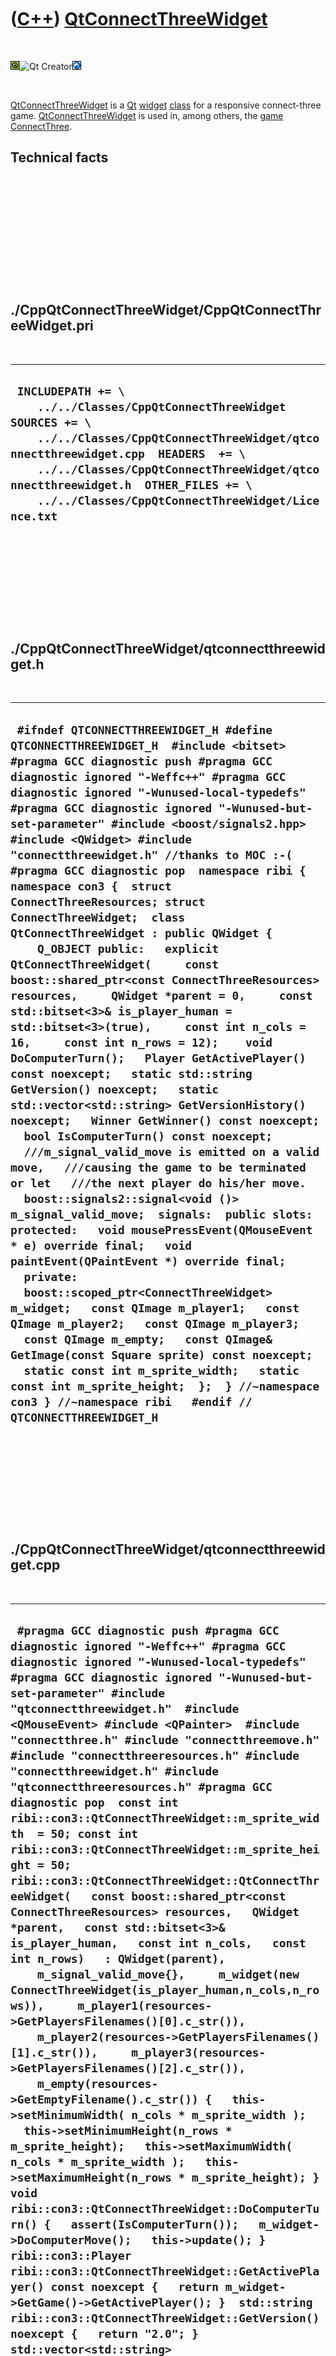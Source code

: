 



 

 

 

 

 

([C++](Cpp.md)) [QtConnectThreeWidget](CppQtConnectThreeWidget.md)
====================================================================

 

![Qt](PicQt.png)![Qt
Creator](PicQtCreator.png)![Lubuntu](PicLubuntu.png)

 

[QtConnectThreeWidget](CppQtConnectThreeWidget.md) is a [Qt](CppQt.md)
[widget](CppWidget.md) [class](CppClass.md) for a responsive
connect-three game. [QtConnectThreeWidget](CppQtConnectThreeWidget.md)
is used in, among others, the [game](Games.md)
[ConnectThree](GameConnectThree.md).

Technical facts
---------------

 

 

 

 

 

 

./CppQtConnectThreeWidget/CppQtConnectThreeWidget.pri
-----------------------------------------------------

 

  --------------------------------------------------------------------------------------------------------------------------------------------------------------------------------------------------------------------------------------------------------------------------------------------------------
  ` INCLUDEPATH += \     ../../Classes/CppQtConnectThreeWidget  SOURCES += \     ../../Classes/CppQtConnectThreeWidget/qtconnectthreewidget.cpp  HEADERS  += \     ../../Classes/CppQtConnectThreeWidget/qtconnectthreewidget.h  OTHER_FILES += \     ../../Classes/CppQtConnectThreeWidget/Licence.txt`
  --------------------------------------------------------------------------------------------------------------------------------------------------------------------------------------------------------------------------------------------------------------------------------------------------------

 

 

 

 

 

./CppQtConnectThreeWidget/qtconnectthreewidget.h
------------------------------------------------

 

  ---------------------------------------------------------------------------------------------------------------------------------------------------------------------------------------------------------------------------------------------------------------------------------------------------------------------------------------------------------------------------------------------------------------------------------------------------------------------------------------------------------------------------------------------------------------------------------------------------------------------------------------------------------------------------------------------------------------------------------------------------------------------------------------------------------------------------------------------------------------------------------------------------------------------------------------------------------------------------------------------------------------------------------------------------------------------------------------------------------------------------------------------------------------------------------------------------------------------------------------------------------------------------------------------------------------------------------------------------------------------------------------------------------------------------------------------------------------------------------------------------------------------------------------------------------------------------------------------------------------------------------------------------------------------------------------------------------------------------------------------------------------------------------------------------------------------------------------------------
  ` #ifndef QTCONNECTTHREEWIDGET_H #define QTCONNECTTHREEWIDGET_H  #include <bitset>  #pragma GCC diagnostic push #pragma GCC diagnostic ignored "-Weffc++" #pragma GCC diagnostic ignored "-Wunused-local-typedefs" #pragma GCC diagnostic ignored "-Wunused-but-set-parameter" #include <boost/signals2.hpp> #include <QWidget> #include "connectthreewidget.h" //thanks to MOC :-( #pragma GCC diagnostic pop  namespace ribi { namespace con3 {  struct ConnectThreeResources; struct ConnectThreeWidget;  class QtConnectThreeWidget : public QWidget {     Q_OBJECT public:   explicit QtConnectThreeWidget(     const boost::shared_ptr<const ConnectThreeResources> resources,     QWidget *parent = 0,     const std::bitset<3>& is_player_human = std::bitset<3>(true),     const int n_cols = 16,     const int n_rows = 12);    void DoComputerTurn();   Player GetActivePlayer() const noexcept;   static std::string GetVersion() noexcept;   static std::vector<std::string> GetVersionHistory() noexcept;   Winner GetWinner() const noexcept;   bool IsComputerTurn() const noexcept;    ///m_signal_valid_move is emitted on a valid move,   ///causing the game to be terminated or let   ///the next player do his/her move.   boost::signals2::signal<void ()> m_signal_valid_move;  signals:  public slots:  protected:   void mousePressEvent(QMouseEvent * e) override final;   void paintEvent(QPaintEvent *) override final;     private:    boost::scoped_ptr<ConnectThreeWidget> m_widget;   const QImage m_player1;   const QImage m_player2;   const QImage m_player3;   const QImage m_empty;   const QImage& GetImage(const Square sprite) const noexcept;    static const int m_sprite_width;   static const int m_sprite_height;  };  } //~namespace con3 } //~namespace ribi   #endif // QTCONNECTTHREEWIDGET_H`
  ---------------------------------------------------------------------------------------------------------------------------------------------------------------------------------------------------------------------------------------------------------------------------------------------------------------------------------------------------------------------------------------------------------------------------------------------------------------------------------------------------------------------------------------------------------------------------------------------------------------------------------------------------------------------------------------------------------------------------------------------------------------------------------------------------------------------------------------------------------------------------------------------------------------------------------------------------------------------------------------------------------------------------------------------------------------------------------------------------------------------------------------------------------------------------------------------------------------------------------------------------------------------------------------------------------------------------------------------------------------------------------------------------------------------------------------------------------------------------------------------------------------------------------------------------------------------------------------------------------------------------------------------------------------------------------------------------------------------------------------------------------------------------------------------------------------------------------------------------

 

 

 

 

 

./CppQtConnectThreeWidget/qtconnectthreewidget.cpp
--------------------------------------------------

 

  --------------------------------------------------------------------------------------------------------------------------------------------------------------------------------------------------------------------------------------------------------------------------------------------------------------------------------------------------------------------------------------------------------------------------------------------------------------------------------------------------------------------------------------------------------------------------------------------------------------------------------------------------------------------------------------------------------------------------------------------------------------------------------------------------------------------------------------------------------------------------------------------------------------------------------------------------------------------------------------------------------------------------------------------------------------------------------------------------------------------------------------------------------------------------------------------------------------------------------------------------------------------------------------------------------------------------------------------------------------------------------------------------------------------------------------------------------------------------------------------------------------------------------------------------------------------------------------------------------------------------------------------------------------------------------------------------------------------------------------------------------------------------------------------------------------------------------------------------------------------------------------------------------------------------------------------------------------------------------------------------------------------------------------------------------------------------------------------------------------------------------------------------------------------------------------------------------------------------------------------------------------------------------------------------------------------------------------------------------------------------------------------------------------------------------------------------------------------------------------------------------------------------------------------------------------------------------------------------------------------------------------------------------------------------------------------------------------------------------------------------------------------------------------------------------------------------------------------------------------------------------------------------------------------------------------------------------------------------------------------------------------------------------------------------------------------------------------------------------------------------------------------------------------------------------------------------------------------------------------------------------------------------------------------------------------------------------------------------------------------------------------------------------------------------------------------------------------------------------------------------------------------------------------------------------------------------------------------------------------------------------------------------------------------------------------
  ` #pragma GCC diagnostic push #pragma GCC diagnostic ignored "-Weffc++" #pragma GCC diagnostic ignored "-Wunused-local-typedefs" #pragma GCC diagnostic ignored "-Wunused-but-set-parameter" #include "qtconnectthreewidget.h"  #include <QMouseEvent> #include <QPainter>  #include "connectthree.h" #include "connectthreemove.h" #include "connectthreeresources.h" #include "connectthreewidget.h" #include "qtconnectthreeresources.h" #pragma GCC diagnostic pop  const int ribi::con3::QtConnectThreeWidget::m_sprite_width  = 50; const int ribi::con3::QtConnectThreeWidget::m_sprite_height = 50;  ribi::con3::QtConnectThreeWidget::QtConnectThreeWidget(   const boost::shared_ptr<const ConnectThreeResources> resources,   QWidget *parent,   const std::bitset<3>& is_player_human,   const int n_cols,   const int n_rows)   : QWidget(parent),     m_signal_valid_move{},     m_widget(new ConnectThreeWidget(is_player_human,n_cols,n_rows)),     m_player1(resources->GetPlayersFilenames()[0].c_str()),     m_player2(resources->GetPlayersFilenames()[1].c_str()),     m_player3(resources->GetPlayersFilenames()[2].c_str()),     m_empty(resources->GetEmptyFilename().c_str()) {   this->setMinimumWidth( n_cols * m_sprite_width );   this->setMinimumHeight(n_rows * m_sprite_height);   this->setMaximumWidth( n_cols * m_sprite_width );   this->setMaximumHeight(n_rows * m_sprite_height); }  void ribi::con3::QtConnectThreeWidget::DoComputerTurn() {   assert(IsComputerTurn());   m_widget->DoComputerMove();   this->update(); }  ribi::con3::Player ribi::con3::QtConnectThreeWidget::GetActivePlayer() const noexcept {   return m_widget->GetGame()->GetActivePlayer(); }  std::string ribi::con3::QtConnectThreeWidget::GetVersion() noexcept {   return "2.0"; }  std::vector<std::string> ribi::con3::QtConnectThreeWidget::GetVersionHistory() noexcept {   return {     "2011-01-10: version 1.0: initial version",     "2011-04-20: version 2.0: Moved logic to ConnectThreeWidget"   }; }  ribi::con3::Winner ribi::con3::QtConnectThreeWidget::GetWinner() const noexcept {   return m_widget->GetGame()->GetWinner(); }  bool ribi::con3::QtConnectThreeWidget::IsComputerTurn() const noexcept {   return m_widget->IsComputerTurn(); }  void ribi::con3::QtConnectThreeWidget::mousePressEvent(QMouseEvent * e) {   //Disable clicking if it's the AI's turn   if (IsComputerTurn()) return;    const int mouse_x = e->x();   const int mouse_y = e->y();   const int x = mouse_x / m_sprite_width;   const int y = mouse_y / m_sprite_height;   if (m_widget->CanSelect(x,y))   {     m_widget->Select(x,y);     if (m_widget->CanDoMove())     {       m_widget->DoMove();       this->update();       m_signal_valid_move();     }   } }  void ribi::con3::QtConnectThreeWidget::paintEvent(QPaintEvent *) {   QPainter painter(this);   const int n_rows = m_widget->GetGame()->GetRows();   const int n_cols = m_widget->GetGame()->GetCols();   for (int y = 0; y!=n_rows; ++y)   {     for (int x = 0; x!=n_cols; ++x)     {       painter.drawImage(         x * m_sprite_width,         y * m_sprite_height,         GetImage(m_widget->GetGame()->GetSquare(x,y))       );     }   } }  const QImage& ribi::con3::QtConnectThreeWidget::GetImage(const Square sprite) const noexcept {   switch (sprite)   {     case Square::empty  : return m_empty;     case Square::player1: return m_player1;     case Square::player2: return m_player2;     case Square::player3: return m_player3;   }   assert(!"Should not get here");   throw std::logic_error("Unknown ribi::con3::QtConnectThreeWidget::GetImage value"); }`
  --------------------------------------------------------------------------------------------------------------------------------------------------------------------------------------------------------------------------------------------------------------------------------------------------------------------------------------------------------------------------------------------------------------------------------------------------------------------------------------------------------------------------------------------------------------------------------------------------------------------------------------------------------------------------------------------------------------------------------------------------------------------------------------------------------------------------------------------------------------------------------------------------------------------------------------------------------------------------------------------------------------------------------------------------------------------------------------------------------------------------------------------------------------------------------------------------------------------------------------------------------------------------------------------------------------------------------------------------------------------------------------------------------------------------------------------------------------------------------------------------------------------------------------------------------------------------------------------------------------------------------------------------------------------------------------------------------------------------------------------------------------------------------------------------------------------------------------------------------------------------------------------------------------------------------------------------------------------------------------------------------------------------------------------------------------------------------------------------------------------------------------------------------------------------------------------------------------------------------------------------------------------------------------------------------------------------------------------------------------------------------------------------------------------------------------------------------------------------------------------------------------------------------------------------------------------------------------------------------------------------------------------------------------------------------------------------------------------------------------------------------------------------------------------------------------------------------------------------------------------------------------------------------------------------------------------------------------------------------------------------------------------------------------------------------------------------------------------------------------------------------------------------------------------------------------------------------------------------------------------------------------------------------------------------------------------------------------------------------------------------------------------------------------------------------------------------------------------------------------------------------------------------------------------------------------------------------------------------------------------------------------------------------------------------------------

 

 

 

 

 





 




This page has been created by the [tool](Tools.md)
[CodeToHtml](ToolCodeToHtml.md)
